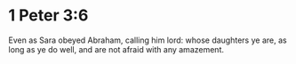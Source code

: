 # 1 Peter 3:6

Even as Sara obeyed Abraham, calling him lord: whose daughters ye are, as long as ye do well, and are not afraid with any amazement.